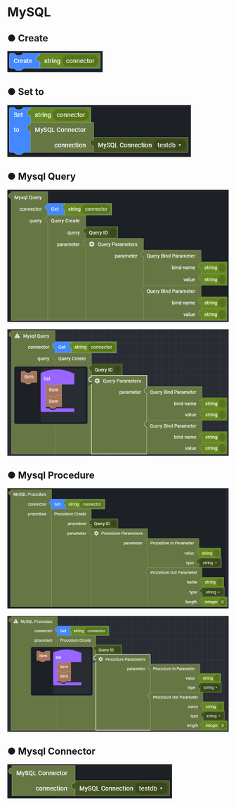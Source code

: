 # MySQL

## ● Create

![](../../../.gitbook/assets/image%20%28255%29.png)

## ● Set to

![](../../../.gitbook/assets/image%20%28284%29.png)

## ● Mysql Query

![](../../../.gitbook/assets/image%20%28306%29.png)

![](../../../.gitbook/assets/image%20%28232%29.png)

## ● Mysql Procedure

![](../../../.gitbook/assets/image%20%28307%29.png)

![](../../../.gitbook/assets/image%20%28235%29.png)

## ● Mysql Connector

![](../../../.gitbook/assets/image%20%28270%29.png)

